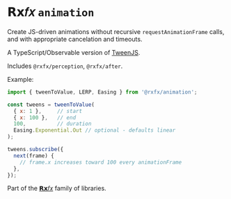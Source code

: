 # 𝗥𝘅𝑓𝑥 `animation`

Create JS-driven animations without recursive `requestAnimationFrame` calls, and with appropriate cancelation and timeouts.

A TypeScript/Observable version of [TweenJS](https://github.com/tweenjs/tween.js). 

Includes `@rxfx/perception`, `@rxfx/after`.

Example: 
```js
import { tweenToValue, LERP, Easing } from '@rxfx/animation';

const tweens = tweenToValue(
  { x: 1 },     // start
  { x: 100 },   // end
  100,          // duration
  Easing.Exponential.Out // optional - defaults linear
);

tweens.subscribe({
  next(frame) {
    // frame.x increases toward 100 every animationFrame
  },
});

```

Part of the [𝗥𝘅𝑓𝑥](https://github.com/deanrad/rxfx) family of libraries.

